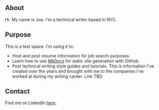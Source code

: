 ## About

Hi. My name is Joe. I'm a technical writer based in NYC. 

## Purpose
This is a test space. I'm using it to:

- Host and post resume information for job search purposes.
- Learn how to use [MkDocs](https://www.mkdocs.org/) for static site generation with GitHub.
- Post technical writing style guides and tutorials. This is information I've created over the years and brought with me to the companies I've worked at during my writing career. Link TBD.

## Contact

Find me on LinkedIn [here](www.linkedin.com/in/joewojak).
